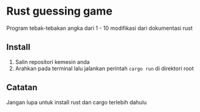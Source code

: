 # Rust guessing game

Program tebak-tebakan angka dari 1 - 10 modifikasi dari dokumentasi rust


## Install

1. Salin repositori kemesin anda
2. Arahkan pada terminal lalu jalankan perintah `cargo run` di direktori root

## Catatan

Jangan lupa untuk install rust dan cargo terlebih dahulu
